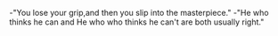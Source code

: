 -"You lose your grip,and then you slip into the masterpiece."
-"He who thinks he can and He who who thinks he can't are both usually right."

